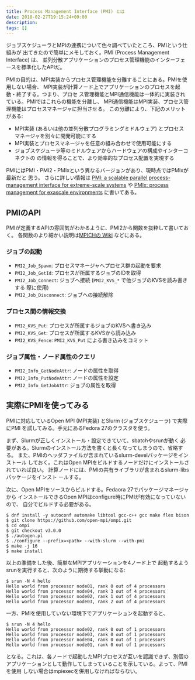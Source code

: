 ```yaml
---
title: Process Management Interface (PMI) とは
date: 2018-02-27T19:15:24+09:00
description:
tags: []
---
```


ジョブスケジューラとMPIの連携について色々調べていたところ、PMIという仕組みが
出てきたので簡単にメモしておく。PMI (Process Management Interface) は、
並列分散アプリケーションのプロセス管理機能のインターフェースを標準化したAPIだ。

PMIの目的は、MPI実装からプロセス管理機能を分離することにある。PMIを使用しない場合、
MPI実装が計算ノード上でアプリケーションのプロセスを起動・終了する。つまり、プロセ
ス管理機能とMPI通信機能は一体的に実装されている。PMIではこれらの機能を分離し、
MPI通信機能はMPI実装、プロセス管理機能はプロセスマネージャに担当させる。
この分離により、下記のメリットがある:

- MPI実装 (あるいは他の並列分散プログラミングミドルウェア) とプロセス
  マネージャを別々に開発可能にする
- MPI実装とプロセスマネージャを任意の組み合わせで使用可能にする
- ジョブスケジューラ等のミドルウェアからハードウェアの構成やインターコネクトの
  の情報を得ることで、より効率的なプロセス配置を実現する

PMIにはPMI・PMI2・PMIxという異なるバージョンがあり、現時点ではPMIxが最新だと
思う。
さらに詳しい情報は
[PMI: a scalable parallel process-management interface for extreme-scale
systems](https://dl.acm.org/citation.cfm?id=1894127) や [PMIx: process management
for exascale environments](https://dl.acm.org/citation.cfm?id=3127027)
に書いてある。

## PMIのAPI

PMIが定義するAPIの雰囲気がわかるように、PMI2から関数を抜粋して書いておく。
各関数のより細かい説明は[MPICHの
Wiki](https://wiki.mpich.org/mpich/index.php/PMI_v2_API) などにある。


### ジョブの起動

- `PMI2_Job_Spawn`: プロセスマネージャへプロセス群の起動を要求
- `PMI2_Job_GetId`: プロセスが所属するジョブのIDを取得
- `PMI2_Job_Connect`: ジョブへ接続 (`PMI2_KVS_*` で他ジョブのKVSを読み書きする
  際に使用)
- `PMI2_Job_Disconnect`: ジョブへの接続解除

### プロセス間の情報交換

- `PMI2_KVS_Put`: プロセスが所属するジョブのKVSへ書き込み
- `PMI2_KVS_Get`: プロセスが所属するKVSから読み込み
- `PMI2_KVS_Fence`: `PMI2_KVS_Put` による書き込みをコミット

### ジョブ属性・ノード属性のクエリ

- `PMI2_Info_GetNodeAttr`: ノードの属性を取得
- `PMI2_Info_PutNodeAttr`: ノードの属性を設定
- `PMI2_Info_GetJobAttr`: ジョブの属性を取得

## 実際にPMIを使ってみる

PMIに対応しているOpen MPI (MPI実装) とSlurm (ジョブスケジューラ) で実際にPMI
を試してみる。手元にあるFedora 27のクラスタを使う。

まず、Slurmが正しくインストール・設定できていて、sbatchやsrunが動く
必要がある。Slurmのインストール方法を書くと長くなってしまうので、省略する。
また、PMIのヘッダファイルが含まれているslurm-develパッケージをインストール
しておく。これはOpen MPIをビルドするノードだけにインストールされていれば良い。
計算ノードには、PMIの共有ライブラリが含まれるslurm-libsパッケージをインスト
ールする。

次に、Open MPIをソースからビルドする。Fedaora 27でパッケージマネージャから
インストールできるOpen MPIはconfigure時にPMIが有効になっていないので、
自分でビルドする必要がある。

```
$ dnf install -y autoconf automake libtool gcc-c++ gcc make flex bison
$ git clone https://github.com/open-mpi/ompi.git
$ cd ompi
$ git checkout v3.0.0
$ ./autogen.pl
$ ./configure --prefix=<path> --with-slurm --with-pmi
$ make -j 16
$ make install
```

以上の準備をした後、簡単なMPIアプリケーションを4ノード上で
起動するようsrunを実行すると、次のように期待する挙動になる:

```
$ srun -N 4 hello
Hello world from processor node01, rank 0 out of 4 processors
Hello world from processor node04, rank 3 out of 4 processors
Hello world from processor node02, rank 1 out of 4 processors
Hello world from processor node03, rank 2 out of 4 processors
```

一方、PMIを使用していない環境下でアプリケーションを起動すると、

```
$ srun -N 4 hello
Hello world from processor node02, rank 0 out of 1 processors
Hello world from processor node03, rank 0 out of 1 processors
Hello world from processor node04, rank 0 out of 1 processors
Hello world from processor node01, rank 0 out of 1 processors
```

となる。これは、各ノードで起動したMPIプロセスが互いを認識できず、別個の
アプリケーションとして動作してしまっていることを示している。よって、PMIを使用
しない場合はmpiexecを併用しなければならない。
